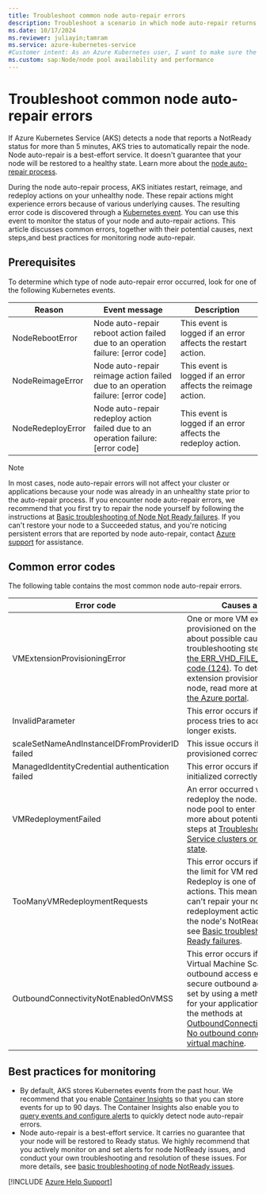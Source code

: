 ```yaml
---
title: Troubleshoot common node auto-repair errors
description: Troubleshoot a scenario in which node auto-repair returns an error code when you try to repair a node that has a NotReady status.
ms.date: 10/17/2024
ms.reviewer: juliayin;tamram
ms.service: azure-kubernetes-service
#Customer intent: As an Azure Kubernetes user, I want to make sure the automatic repair actions from AKS node auto-repair don't adversely affect my applications or cluster health.
ms.custom: sap:Node/node pool availability and performance
---
```

# Troubleshoot common node auto-repair errors

If Azure Kubernetes Service (AKS) detects a node that reports a NotReady status for more than 5 minutes, AKS tries to automatically repair the node. Node auto-repair is a best-effort service. It doesn't guarantee that your node will be restored to a healthy state. Learn more about the [node auto-repair process](/azure/aks/node-auto-repair).

During the node auto-repair process, AKS initiates restart, reimage, and redeploy actions on your unhealthy node. These repair actions might experience errors because of various underlying causes. The resulting error code is discovered through a [Kubernetes event](/azure/aks/events). You can use this event to monitor the status of your node and auto-repair actions. This article discusses common errors, together with their potential causes, next steps,and best practices for monitoring node auto-repair.

## Prerequisites
To determine which type of node auto-repair error occurred, look for one of the following Kubernetes events.  

| Reason | Event message | Description|
| --- | --- | --- |
| NodeRebootError | Node auto-repair reboot action failed due to an operation failure: [error code] | This event is logged if an error affects the restart action. |
| NodeReimageError | Node auto-repair reimage action failed due to an operation failure: [error code] | This event is logged if an error affects the reimage action. |
| NodeRedeployError | Node auto-repair redeploy action failed due to an operation failure: [error code] | This event is logged if an error affects the redeploy action. |

> [!NOTE]
> In most cases, node auto-repair errors will not affect your cluster or applications because your node was already in an unhealthy state prior to the auto-repair process. If you encounter node auto-repair errors, we recommend that you first try to repair the node yourself by following the instructions at [Basic troubleshooting of Node Not Ready failures](./node-not-ready-basic-troubleshooting.md). If you can't restore your node to a Succeeded status, and you're noticing persistent errors that are reported by node auto-repair, contact [Azure support](https://ms.portal.azure.com/#blade/Microsoft_Azure_Support/HelpAndSupportBlade/overview?DMC=troubleshoot) for assistance.

## Common error codes
The following table contains the most common node auto-repair errors.

| Error code | Causes and solutions |
|---|---|
| VMExtensionProvisioningError | One or more VM extensions weren't provisioned on the node. Learn more about possible causes and troubleshooting steps at [Troubleshoot the ERR_VHD_FILE_NOT_FOUND error code (124)](../create-upgrade-delete/error-code-vhdfilenotfound.md). To determine the exact VM extension provisioning error on your node, read more at [View error details in the Azure portal](../create-upgrade-delete/troubleshoot-aks-cluster-creation-issues.md#view-resources-in-the-azure-portal). |
| InvalidParameter | This error occurs if the node auto-repair process tries to access a node that no longer exists. |
| scaleSetNameAndInstanceIDFromProviderID failed | This issue occurs if the node isn't provisioned correctly. |
| ManagedIdentityCredential authentication failed | This error occurs if the node isn't initialized correctly. |
| VMRedeploymentFailed | An error occurred when you tried to redeploy the node. This may cause your node pool to enter a failed state. Learn more about potential causes and next steps at [Troubleshoot Azure Kubernetes Service clusters or nodes in a failed state](./cluster-node-virtual-machine-failed-state.md#scenario-3-node-pool-is-in-a-failed-state). |
| TooManyVMRedeploymentRequests | This error occurs if your cluster exceeds the limit for VM redeployment requests. Redeploy is one of the auto-repair actions. This means that auto-repair can't repair your node by using redeployment actions. To troubleshoot the node's NotReady issue manually, see [Basic troubleshooting of Node Not Ready failures](./node-not-ready-basic-troubleshooting.md). |
| OutboundConnectivityNotEnabledOnVMSS | This error occurs if your node or overall Virtual Machine Scale Set doesn't have outbound access enabled. Enable secure outbound access for your scale set by using a method that's best suited for your application. Read more about the methods at [OutboundConnectivityNotEnabledOnVM. No outbound connectivity configured for virtual machine](../../virtual-machine-scale-sets/deploy/vmss-outbound-connectivity-not-enabled.md#solution). |

## Best practices for monitoring
- By default, AKS stores Kubernetes events from the past hour. We recommend that you enable [Container Insights](/azure/azure-monitor/containers/kubernetes-monitoring-enable#enable-container-insights) so that you can store events for up to 90 days. The Container Insights also enable you to [query events and configure alerts](/azure/aks/events#automating-event-notifications) to quickly detect node auto-repair errors.
- Node auto-repair is a best-effort service. It carries no guarantee that your node will be restored to Ready status. We highly recommend that you actively monitor on and set alerts for node NotReady issues, and conduct your own troubleshooting and resolution of these issues. For more details, see [basic troubleshooting of node NotReady issues](./node-not-ready-basic-troubleshooting.md).

[!INCLUDE [Azure Help Support](../../../includes/azure-help-support.md)]
